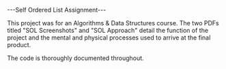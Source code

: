 ---Self Ordered List Assignment---

This project was for an Algorithms & Data Structures course. The two PDFs titled "SOL Screenshots" and "SOL Approach" detail the function of the project and the mental and physical processes used to arrive at the final product.

The code is thoroughly documented throughout.
